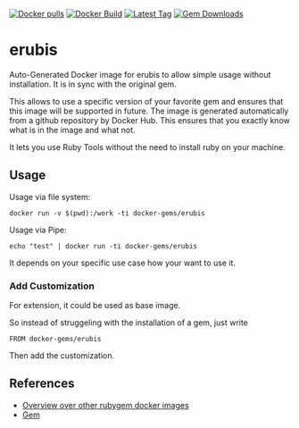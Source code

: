 [![Docker pulls](https://img.shields.io/docker/pulls/rubygem/erubis.svg)](https://hub.docker.com/r/rubygem/erubis/)
[![Docker Build](https://img.shields.io/docker/automated/rubygem/erubis.svg)](https://hub.docker.com/r/rubygem/erubis/)
[![Latest Tag](https://img.shields.io/github/tag/docker-rubygem/erubis.svg)](https://hub.docker.com/r/rubygem/erubis/)
[![Gem Downloads](https://img.shields.io/gem/dt/erubis.svg)](https://rubygems.org/gems/erubis/)
# erubis

Auto-Generated Docker image for erubis to allow simple usage without installation.
It is in sync with the original gem.

This allows to use a specific version of your favorite gem and ensures that this image will be supported in future.
The image is generated automatically from a github repository by Docker Hub.
This ensures that you exactly know what is in the image and what not.

It lets you use Ruby Tools without the need to install ruby on your machine.

## Usage

Usage via file system:

`docker run -v $(pwd):/work -ti docker-gems/erubis`

Usage via Pipe:

`echo "test" | docker run -ti docker-gems/erubis`

It depends on your specific use case how your want to use it.

### Add Customization

For extension, it could be used as base image.

So instead of struggeling with the installation of a gem, just write

`FROM docker-gems/erubis`

Then add the customization.

## References

 - [Overview over other rubygem docker images](https://github.com/thinkbot/docker-rubygem)
 - [Gem](https://rubygems.org/gems/erubis/)
